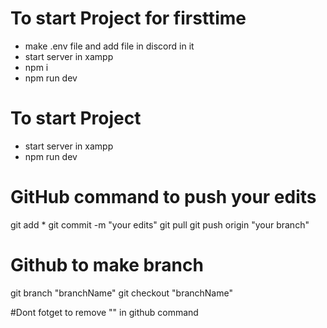 # To start Project for firsttime
* make .env file and add file in discord in it
* start server in xampp
* npm i
* npm run dev

# To start Project 
* start server in xampp
* npm run dev

# GitHub command to push your edits
git add *
git commit -m "your edits"
git pull
git push origin "your branch"

# Github to make branch
git branch "branchName"
git checkout "branchName"

#Dont fotget to remove "" in github command
